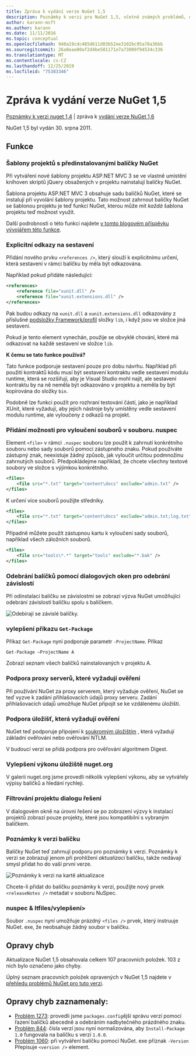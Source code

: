 ```yaml
---
title: Zpráva k vydání verze NuGet 1,5
description: Poznámky k verzi pro NuGet 1,5, včetně známých problémů, oprav chyb, přidaných funkcí a chcete odeslat obecnou.
author: karann-msft
ms.author: karann
ms.date: 11/11/2016
ms.topic: conceptual
ms.openlocfilehash: 940a19cdc485d611d03b52ee3102bc95a78a36bb
ms.sourcegitcommit: 26a8eae00af2d4be581171e7a73009f94534c336
ms.translationtype: MT
ms.contentlocale: cs-CZ
ms.lasthandoff: 12/25/2019
ms.locfileid: "75383346"
---
```

# <a name="nuget-15-release-notes"></a>Zpráva k vydání verze NuGet 1,5

[Poznámky k verzi nuget 1,4](../release-notes/nuget-1.4.md) | zpráva k [vydání verze NuGet 1,6](../release-notes/nuget-1.6.md)

NuGet 1,5 byl vydán 30. srpna 2011.

## <a name="features"></a>Funkce

### <a name="project-templates-with-preinstalled-nuget-packages"></a>Šablony projektů s předinstalovanými balíčky NuGet
Při vytváření nové šablony projektu ASP.NET MVC 3 se ve vlastně umístění knihoven skriptů jQuery obsažených v projektu nainstalují balíčky NuGet.

Šablona projektu ASP.NET MVC 3 obsahuje sadu balíčků NuGet, které se instalují při vyvolání šablony projektu. Tato možnost zahrnout balíčky NuGet se šablonou projektu je teď funkcí NuGet, kterou může mít _každá_ šablona projektu teď možnost využít.

Další podrobnosti o této funkci najdete [v tomto blogovém příspěvku vývojářem této funkce](https://blogs.msdn.com/b/marcinon/archive/2011/07/08/project-templates-and-preinstalled-nuget-packages.aspx).

### <a name="explicit-assembly-references"></a>Explicitní odkazy na sestavení

Přidání nového prvku `<references />`, který slouží k explicitnímu určení, která sestavení v rámci balíčku by měla být odkazována.

Například pokud přidáte následující:

```xml
<references>
    <reference file="xunit.dll" />
    <reference file="xunit.extensions.dll" />
</references>
```

Pak budou odkazy na `xunit.dll` a `xunit.extensions.dll` odkazovány z příslušné [podsložky Framework/profil](../reference/nuspec.md#explicit-assembly-references) složky `lib`, i když jsou ve složce jiná sestavení.

Pokud je tento element vynechán, použije se obvyklé chování, které má odkazovat na každé sestavení ve složce `lib`.

__K čemu se tato funkce používá?__

Tato funkce podporuje sestavení pouze pro dobu návrhu. Například při použití kontraktů kódu musí být sestavení kontraktu vedle sestavení modulu runtime, která se rozšiřují, aby je Visual Studio mohl najít, ale sestavení kontraktu by na ně neměla být odkazováno v projektu a neměla by být kopírována do složky `bin`.

Podobně lze funkci použít pro rozhraní testování částí, jako je například XUnit, které vyžadují, aby jejich nástroje byly umístěny vedle sestavení modulu runtime, ale vyloučeny z odkazů na projekt.

### <a name="added-ability-to-exclude-files-in-the-nuspec"></a>Přidání možnosti pro vyloučení souborů v souboru. nuspec
Element `<file>` v rámci `.nuspec` souboru lze použít k zahrnutí konkrétního souboru nebo sady souborů pomocí zástupného znaku. Pokud používáte zástupný znak, neexistuje žádný způsob, jak vyloučit určitou podmnožinu zahrnutých souborů. Předpokládejme například, že chcete všechny textové soubory ve složce s výjimkou konkrétního.

```xml
<files>
    <file src="*.txt" target="content\docs" exclude="admin.txt" />
</files>
```

K určení více souborů použijte středníky.

```xml
<files>
    <file src="*.txt" target="content\docs" exclude="admin.txt;log.txt" />
</files>
```

Případně můžete použít zástupnou kartu k vyloučení sady souborů, například všech záložních souborů.

```xml
<files>
    <file src="tools\*.*" target="tools" exclude="*.bak" />
</files>
```

### <a name="removing-packages-using-the-dialog-prompts-to-remove-dependencies"></a>Odebrání balíčků pomocí dialogových oken pro odebrání závislostí
Při odinstalaci balíčku se závislostmi se zobrazí výzva NuGet umožňující odebrání závislostí balíčku spolu s balíčkem.

![Odebírají se závislé balíčky.](./media/remove-dependent-packages.png)


### <a name="get-package-command-improvement"></a>vylepšení příkazu `Get-Package`
Příkaz `Get-Package` nyní podporuje parametr `-ProjectName`. Příkaz

    Get-Package –ProjectName A

Zobrazí seznam všech balíčků nainstalovaných v projektu A.

### <a name="support-for-proxies-that-require-authentication"></a>Podpora proxy serverů, které vyžadují ověření
Při používání NuGet za proxy serverem, který vyžaduje ověření, NuGet se teď vyzve k zadání přihlašovacích údajů proxy serveru. Zadání přihlašovacích údajů umožňuje NuGet připojit se ke vzdálenému úložišti.

### <a name="support-for-repositories-that-require-authentication"></a>Podpora úložišť, která vyžadují ověření
NuGet teď podporuje připojení k [soukromým úložištím](../hosting-packages/local-feeds.md) , která vyžadují základní ověřování nebo ověřování NTLM.

V budoucí verzi se přidá podpora pro ověřování algoritmem Digest.

### <a name="performance-improvements-to-the-nugetorg-repository"></a>Vylepšení výkonu úložiště nuget.org
V galerii nuget.org jsme provedli několik vylepšení výkonu, aby se vytvářely výpisy balíčků a hledání rychleji.

### <a name="solution-dialog-project-filtering"></a>Filtrování projektu dialogu řešení
V dialogovém okně na úrovni řešení se po zobrazení výzvy k instalaci projektů zobrazí pouze projekty, které jsou kompatibilní s vybraným balíčkem.

### <a name="package-release-notes"></a>Poznámky k verzi balíčku
Balíčky NuGet teď zahrnují podporu pro poznámky k verzi. Poznámky k verzi se zobrazují jenom při prohlížení _aktualizací_ balíčku, takže nedávají smysl přidat ho do vaší první verze.

![Poznámky k verzi na kartě aktualizace](./media/manage-nuget-packages-release-notes.png)

Chcete-li přidat do balíčku poznámky k verzi, použijte nový prvek `<releaseNotes />` metadat v souboru NuSpec.

### <a name="nuspec-ltfiles-gt-improvement"></a>nuspec & ltfiles/vylepšení&gt;
Soubor `.nuspec` nyní umožňuje prázdný `<files />` prvek, který instruuje NuGet. exe, že neobsahuje žádný soubor v balíčku.

## <a name="bug-fixes"></a>Opravy chyb
Aktualizace NuGet 1,5 obsahovala celkem 107 pracovních položek. 103 z nich bylo označeno jako chyby.

Úplný seznam pracovních položek opravených v NuGet 1,5 najdete v [přehledu problémů NuGet pro tuto verzi](http://nuget.codeplex.com/workitem/list/advanced?keyword=&status=All&type=All&priority=All&release=NuGet%201.5&assignedTo=All&component=All&sortField=Summary&sortDirection=Descending&page=0).

## <a name="bug-fixes-worth-noting"></a>Opravy chyb zaznamenaly:

* [Problém 1273](http://nuget.codeplex.com/workitem/1273): provedli jsme `packages.config`ější správu verzí pomocí řazení balíčků abecedně a odebráním nadbytečného prázdného znaku.
* [Problém 844](http://nuget.codeplex.com/workitem/844): čísla verzí jsou nyní normalizována, aby `Install-Package 1.0` fungovala na balíčku s verzí `1.0.0`.
* [Problém 1060](http://nuget.codeplex.com/workitem/1060): při vytváření balíčku pomocí NuGet. exe příznak `-Version` Přepisuje `<version />` element.
